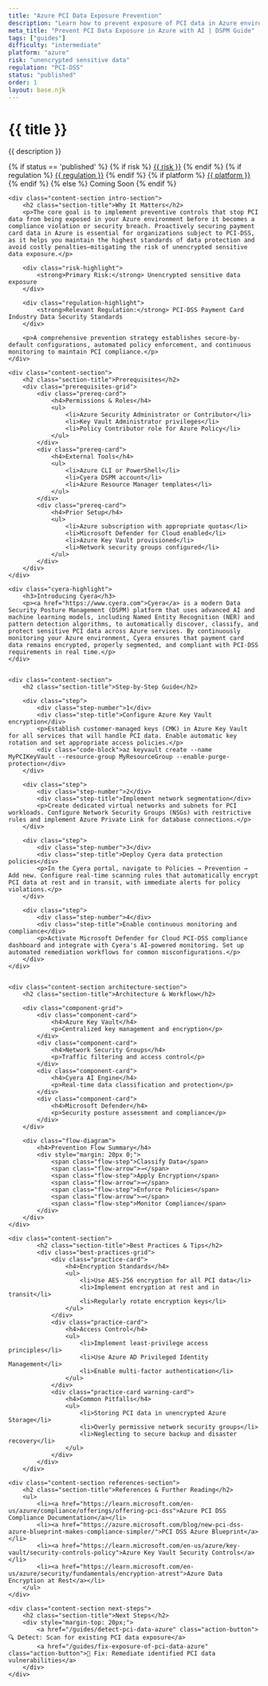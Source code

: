 ```yaml
---
title: "Azure PCI Data Exposure Prevention"
description: "Learn how to prevent exposure of PCI data in Azure environments. Follow step-by-step guidance for PCI-DSS compliance and data protection."
meta_title: "Prevent PCI Data Exposure in Azure with AI | DSPM Guide"
tags: ["guides"]
difficulty: "intermediate"
platform: "azure"
risk: "unencrypted sensitive data"
regulation: "PCI-DSS"
status: "published"
order: 1
layout: base.njk
---
```


<div class="container">
    <div class="header">
        <h1>{{ title }}</h1>
        <p>{{ description }}</p>
        <div class="guide-tags-container">
			<div class="guide-tags-wrapper">
		    {% if status == 'published' %}
		        {% if risk %}
		        <a href="/risk/{{ risk | downcase | replace: ' ', '-' }}/" class="guide-tag risk">{{ risk }}</a>
		        {% endif %}
		        {% if regulation %}
		        <a href="/regulation/{{ regulation | downcase | replace: ' ', '-' }}/" class="guide-tag regulation">{{ regulation }}</a>
		        {% endif %}
		        {% if platform %}
		        <a href="/platforms/{{ platform | downcase | replace: ' ', '-' }}/" class="guide-tag platform">{{ platform }}</a>
		        {% endif %}
		    {% else %}
		        <span class="guide-tag coming-soon">Coming Soon</span>
		    {% endif %}
		</div>
		</div>
    </div>

    <div class="content-section intro-section">
        <h2 class="section-title">Why It Matters</h2>
        <p>The core goal is to implement preventive controls that stop PCI data from being exposed in your Azure environment before it becomes a compliance violation or security breach. Proactively securing payment card data in Azure is essential for organizations subject to PCI-DSS, as it helps you maintain the highest standards of data protection and avoid costly penalties—mitigating the risk of unencrypted sensitive data exposure.</p>
        
        <div class="risk-highlight">
            <strong>Primary Risk:</strong> Unencrypted sensitive data exposure
        </div>
        
        <div class="regulation-highlight">
            <strong>Relevant Regulation:</strong> PCI-DSS Payment Card Industry Data Security Standards
        </div>
        
        <p>A comprehensive prevention strategy establishes secure-by-default configurations, automated policy enforcement, and continuous monitoring to maintain PCI compliance.</p>
    </div>

    <div class="content-section">
        <h2 class="section-title">Prerequisites</h2>
        <div class="prerequisites-grid">
            <div class="prereq-card">
                <h4>Permissions & Roles</h4>
                <ul>
                    <li>Azure Security Administrator or Contributor</li>
                    <li>Key Vault Administrator privileges</li>
                    <li>Policy Contributor role for Azure Policy</li>
                </ul>
            </div>
            <div class="prereq-card">
                <h4>External Tools</h4>
                <ul>
                    <li>Azure CLI or PowerShell</li>
                    <li>Cyera DSPM account</li>
                    <li>Azure Resource Manager templates</li>
                </ul>
            </div>
            <div class="prereq-card">
                <h4>Prior Setup</h4>
                <ul>
                    <li>Azure subscription with appropriate quotas</li>
                    <li>Microsoft Defender for Cloud enabled</li>
                    <li>Azure Key Vault provisioned</li>
                    <li>Network security groups configured</li>
                </ul>
            </div>
        </div>
    </div>
	
    <div class="cyera-highlight">
        <h3>Introducing Cyera</h3>
        <p><a href="https://www.cyera.com">Cyera</a> is a modern Data Security Posture Management (DSPM) platform that uses advanced AI and machine learning models, including Named Entity Recognition (NER) and pattern detection algorithms, to automatically discover, classify, and protect sensitive PCI data across Azure services. By continuously monitoring your Azure environment, Cyera ensures that payment card data remains encrypted, properly segmented, and compliant with PCI-DSS requirements in real time.</p>
    </div>
	

    <div class="content-section">
        <h2 class="section-title">Step-by-Step Guide</h2>
        
        <div class="step">
            <div class="step-number">1</div>
            <div class="step-title">Configure Azure Key Vault encryption</div>
            <p>Establish customer-managed keys (CMK) in Azure Key Vault for all services that will handle PCI data. Enable automatic key rotation and set appropriate access policies.</p>
            <div class="code-block">az keyvault create --name MyPCIKeyVault --resource-group MyResourceGroup --enable-purge-protection</div>
        </div>

        <div class="step">
            <div class="step-number">2</div>
            <div class="step-title">Implement network segmentation</div>
            <p>Create dedicated virtual networks and subnets for PCI workloads. Configure Network Security Groups (NSGs) with restrictive rules and implement Azure Private Link for database connections.</p>
        </div>

        <div class="step">
            <div class="step-number">3</div>
            <div class="step-title">Deploy Cyera data protection policies</div>
            <p>In the Cyera portal, navigate to Policies → Prevention → Add new. Configure real-time scanning rules that automatically encrypt PCI data at rest and in transit, with immediate alerts for policy violations.</p>
        </div>

        <div class="step">
            <div class="step-number">4</div>
            <div class="step-title">Enable continuous monitoring and compliance</div>
            <p>Activate Microsoft Defender for Cloud PCI-DSS compliance dashboard and integrate with Cyera's AI-powered monitoring. Set up automated remediation workflows for common misconfigurations.</p>
        </div>
    </div>


    <div class="content-section architecture-section">
        <h2 class="section-title">Architecture & Workflow</h2>
        
        <div class="component-grid">
            <div class="component-card">
                <h4>Azure Key Vault</h4>
                <p>Centralized key management and encryption</p>
            </div>
            <div class="component-card">
                <h4>Network Security Groups</h4>
                <p>Traffic filtering and access control</p>
            </div>
            <div class="component-card">
                <h4>Cyera AI Engine</h4>
                <p>Real-time data classification and protection</p>
            </div>
            <div class="component-card">
                <h4>Microsoft Defender</h4>
                <p>Security posture assessment and compliance</p>
            </div>
        </div>

        <div class="flow-diagram">
            <h4>Prevention Flow Summary</h4>
            <div style="margin: 20px 0;">
                <span class="flow-step">Classify Data</span>
                <span class="flow-arrow">→</span>
                <span class="flow-step">Apply Encryption</span>
                <span class="flow-arrow">→</span>
                <span class="flow-step">Enforce Policies</span>
                <span class="flow-arrow">→</span>
                <span class="flow-step">Monitor Compliance</span>
            </div>
        </div>
    </div>

	<div class="content-section">
	        <h2 class="section-title">Best Practices & Tips</h2>
	        <div class="best-practices-grid">
	            <div class="practice-card">
	                <h4>Encryption Standards</h4>
	                <ul>
	                    <li>Use AES-256 encryption for all PCI data</li>
	                    <li>Implement encryption at rest and in transit</li>
	                    <li>Regularly rotate encryption keys</li>
	                </ul>
	            </div>
	            <div class="practice-card">
	                <h4>Access Control</h4>
	                <ul>
	                    <li>Implement least-privilege access principles</li>
	                    <li>Use Azure AD Privileged Identity Management</li>
	                    <li>Enable multi-factor authentication</li>
	                </ul>
	            </div>
	            <div class="practice-card warning-card">
	                <h4>Common Pitfalls</h4>
	                <ul>
	                    <li>Storing PCI data in unencrypted Azure Storage</li>
	                    <li>Overly permissive network security groups</li>
	                    <li>Neglecting to secure backup and disaster recovery</li>
	                </ul>
	            </div>
	        </div>
	    </div>

    <div class="content-section references-section">
        <h2 class="section-title">References & Further Reading</h2>
        <ul>
            <li><a href="https://learn.microsoft.com/en-us/azure/compliance/offerings/offering-pci-dss">Azure PCI DSS Compliance Documentation</a></li>
            <li><a href="https://azure.microsoft.com/blog/new-pci-dss-azure-blueprint-makes-compliance-simpler/">PCI DSS Azure Blueprint</a></li>
            <li><a href="https://learn.microsoft.com/en-us/azure/key-vault/security-controls-policy">Azure Key Vault Security Controls</a></li>
            <li><a href="https://learn.microsoft.com/en-us/azure/security/fundamentals/encryption-atrest">Azure Data Encryption at Rest</a></li>
        </ul>
    </div>

    <div class="content-section next-steps">
        <h2 class="section-title">Next Steps</h2>
        <div style="margin-top: 20px;">
            <a href="/guides/detect-pci-data-azure" class="action-button">🔍 Detect: Scan for existing PCI data exposure</a>
            <a href="/guides/fix-exposure-of-pci-data-azure" class="action-button">🔧 Fix: Remediate identified PCI data vulnerabilities</a>
        </div>
    </div>
</div>
